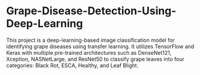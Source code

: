 # Grape-Disease-Detection-Using-Deep-Learning
This project is a deep-learning-based image classification model for identifying grape diseases using transfer learning. It utilizes TensorFlow and Keras with multiple pre-trained architectures such as DenseNet121, Xception, NASNetLarge, and ResNet50 to classify grape leaves into four categories: Black Rot, ESCA, Healthy, and Leaf Blight.
